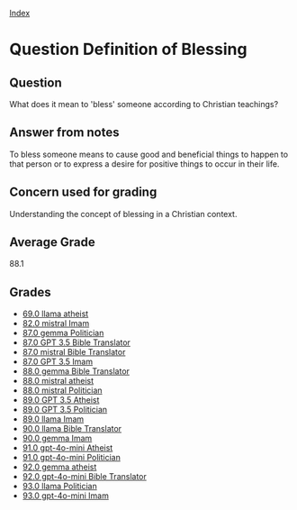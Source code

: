 
[Index](../../index.md)
# Question Definition of Blessing
## Question
What does it mean to 'bless' someone according to Christian teachings?

## Answer from notes
To bless someone means to cause good and beneficial things to happen to that person or to express a desire for positive things to occur in their life.

## Concern used for grading
Understanding the concept of blessing in a Christian context.

## Average Grade
88.1

## Grades
 * [69.0 llama atheist](../answers/llama_atheist/Definition_of_Blessing.md)
 * [82.0 mistral Imam](../answers/mistral_Imam/Definition_of_Blessing.md)
 * [87.0 gemma Politician](../answers/gemma_Politician/Definition_of_Blessing.md)
 * [87.0 GPT 3.5 Bible Translator](../answers/GPT_3.5_Bible_Translator/Definition_of_Blessing.md)
 * [87.0 mistral Bible Translator](../answers/mistral_Bible_Translator/Definition_of_Blessing.md)
 * [87.0 GPT 3.5 Imam](../answers/GPT_3.5_Imam/Definition_of_Blessing.md)
 * [88.0 gemma Bible Translator](../answers/gemma_Bible_Translator/Definition_of_Blessing.md)
 * [88.0 mistral atheist](../answers/mistral_atheist/Definition_of_Blessing.md)
 * [88.0 mistral Politician](../answers/mistral_Politician/Definition_of_Blessing.md)
 * [89.0 GPT 3.5 Atheist](../answers/GPT_3.5_Atheist/Definition_of_Blessing.md)
 * [89.0 GPT 3.5 Politician](../answers/GPT_3.5_Politician/Definition_of_Blessing.md)
 * [89.0 llama Imam](../answers/llama_Imam/Definition_of_Blessing.md)
 * [90.0 llama Bible Translator](../answers/llama_Bible_Translator/Definition_of_Blessing.md)
 * [90.0 gemma Imam](../answers/gemma_Imam/Definition_of_Blessing.md)
 * [91.0 gpt-4o-mini Atheist](../answers/gpt-4o-mini_Atheist/Definition_of_Blessing.md)
 * [91.0 gpt-4o-mini Politician](../answers/gpt-4o-mini_Politician/Definition_of_Blessing.md)
 * [92.0 gemma atheist](../answers/gemma_atheist/Definition_of_Blessing.md)
 * [92.0 gpt-4o-mini Bible Translator](../answers/gpt-4o-mini_Bible_Translator/Definition_of_Blessing.md)
 * [93.0 llama Politician](../answers/llama_Politician/Definition_of_Blessing.md)
 * [93.0 gpt-4o-mini Imam](../answers/gpt-4o-mini_Imam/Definition_of_Blessing.md)
